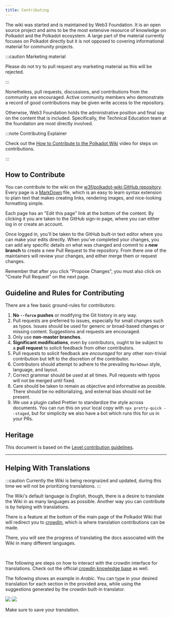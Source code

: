 ```yaml
---
title: Contributing
---
```


The wiki was started and is maintained by Web3 Foundation. It is an open source project and aims
to be the most extensive resource of knowledge on Polkadot and the Polkadot ecosystem. A large part
of the material currently focuses on Polkadot directly but it is not opposed to covering
informational material for community projects.

:::caution Marketing material

Please do not try to pull request any marketing material as this will be rejected.

:::

Nonetheless, pull requests, discussions, and contributions from the community are encouraged. Active
community members who demonstrate a record of good contributions may be given write access to the
repository.

Otherwise, Web3 Foundation holds the administrative position and final say on the content that is
included. Specifically, the Technical Education team at the foundation are most directly involved.

:::note Contributing Explainer

Check out the
[How to Contribute to the Polkadot Wiki](https://www.youtube.com/watch?v=6i55KOcy7B0) video for
steps on contributions.

:::

## How to Contribute

You can contribute to the wiki on the
[w3f/polkadot-wiki GitHub repository](https://github.com/w3f/polkadot-wiki). Every page is a
[MarkDown](https://guides.github.com/features/mastering-markdown/) file, which is an easy to learn
syntax extension to plain text that makes creating links, rendering images, and nice-looking
formatting simple.

Each page has an "Edit this page" link at the bottom of the content. By clicking it you are taken to
the GitHub sign-in page, where you can either log in or create an account.

Once logged in, you'll be taken to the GitHub built-in text editor where you can make your edits
directly. When you've completed your changes, you can add any specific details on what was changed
and commit to a **new branch** to create a new Pull Request to the repository. From there one of the
maintainers will review your changes, and either merge them or request changes.

<!-- ![](../assets/contributing.png) ![](../assets/creating-pull-request.png) -->

Remember that after you click "Propose Changes", you must also click on "Create Pull Request" on the
next page.

<!-- ![](../assets/creating-pull-request-2.png) -->

## Guideline and Rules for Contributing

There are a few basic ground-rules for contributors:

1. **No `--force` pushes** or modifying the Git history in any way.
2. Pull requests are preferred to issues, especially for small changes such as typos. Issues should
   be used for generic or broad-based changes or missing content. Suggestions and requests are encouraged.
3. Only use **non-master branches**.
4. **Significant modifications**, even by contributors, ought to be subject to a **pull request** to
   solicit feedback from other contributors.
5. Pull requests to solicit feedback are _encouraged_ for any other non-trivial contribution but
   left to the discretion of the contributor.
6. Contributors should attempt to adhere to the prevailing `MarkDown` style, language, and layout.
7. Correct grammar should be used at all times. Pull requests with typos will not be merged until
   fixed.
8. Care should be taken to remain as objective and informative as possible. There should be no
   editorializing, and external bias should not be present.
9. We use a plugin called Prettier to standardize the style across documents. You can run this on
   your local copy with `npx pretty-quick --staged`, but for simplicity we also have a bot which
   runs this for us in your PRs.

## Heritage

This document is based on the
[Level contribution guidelines](https://github.com/Level/community/blob/master/CONTRIBUTING.md).

---

## Helping With Translations

:::caution
Currently the Wiki is being reorgnaized and updated, during this time we will not be prioritizing translations.
:::

The Wiki's default language is _English_, though, there is a desire to translate the Wiki
in as many languages as possible. Another way you can contribute is by helping with translations.

There is a feature at the bottom of the main page of the Polkadot Wiki that will redirect you to
[crowdin](https://crowdin.com/project/polkadot-wiki), which is where translation contributions can
be made.

There, you will see the progress of translating the docs associated with the Wiki in many different
languages.

<!-- <img align="center" width="700" height="350" src="/img/contributing/translate/polkadot-translate-feature.png"/> -->
<br/>

The following are steps on how to interact with the crowdin interface for translations. Check out
the official [crowdin knowledge base](https://support.crowdin.com/online-editor/) as well.

<!-- <p float="center">
   <img src="/img/contributing/translate/crowdin-translate-1.png" width="550" height="450"/>
   <img src="/img/contributing/translate/crowdin-translate-2.png" width="550" height="450"/>
   <br/>
   <img src="/img/contributing/translate/crowdin-translate-3.png" width="550" height="450"/>
   <img src="/img/contributing/translate/crowdin-translate-4.png" width="550" height="450"/>
   <br/>
   <img src="/img/contributing/translate/crowdin-translate-5.png" width="550" height="450"/>
   <img src="/img/contributing/translate/crowdin-translate-6.png" width="550" height="450"/>
   <br/>
</p> -->

The following shows an example in _Arabic_. You can type in your desired translation for each section
in the provided area, while using the suggestions generated by the crowdin built-in translator.

   <img src="/img/contributing/translate/crowdin-translate-7.png" /> 
   <img src="/img/contributing/translate/crowdin-translate-8.png" />
   <br/>

Make sure to save your translation.

<!-- <img align="center" width="800" height="50" src="/img/contributing/translate/crowdin-translate-9.png"/> -->
